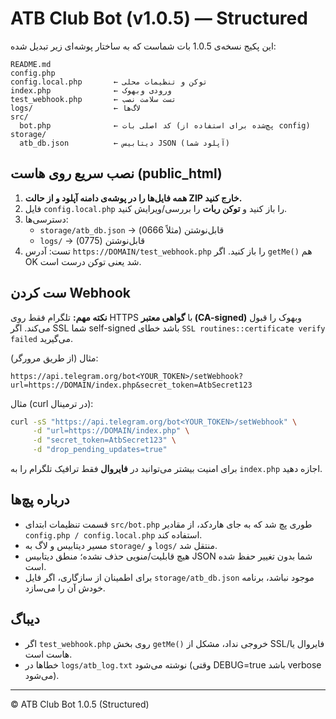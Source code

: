 # ATB Club Bot (v1.0.5) — Structured

این پکیج نسخه‌ی 1.0.5 بات شماست که به ساختار پوشه‌ای زیر تبدیل شده:

```
README.md
config.php
config.local.php       ← توکن و تنظیمات محلی
index.php              ← ورودی وبهوک
test_webhook.php       ← تست سلامت نصب
logs/                  ← لاگ‌ها
src/
  bot.php              ← کد اصلی بات (پچ‌شده برای استفاده از config)
storage/
  atb_db.json          ← دیتابیس JSON (آپلود شما)
```

## نصب سریع روی هاست (public_html)
1) **همه فایل‌ها را در پوشه‌ی دامنه آپلود و از حالت ZIP خارج کنید.**
2) فایل `config.local.php` را باز کنید و **توکن ربات** را بررسی/ویرایش کنید.
3) دسترسی‌ها:
   - `storage/atb_db.json` → قابل‌نوشتن (مثلاً 0666)
   - `logs/` → قابل‌نوشتن (0775)
4) تست: آدرس `https://DOMAIN/test_webhook.php` را باز کنید. اگر `getMe()` هم OK شد یعنی توکن درست است.

## ست کردن Webhook
**نکته مهم:** تلگرام فقط روی HTTPS با **گواهی معتبر (CA-signed)** وبهوک را قبول می‌کند. اگر SSL شما self-signed باشد خطای
`SSL routines::certificate verify failed` می‌گیرید.

مثال (از طریق مرورگر):
```
https://api.telegram.org/bot<YOUR_TOKEN>/setWebhook?url=https://DOMAIN/index.php&secret_token=AtbSecret123
```

مثال (curl در ترمینال):
```bash
curl -sS "https://api.telegram.org/bot<YOUR_TOKEN>/setWebhook" \
     -d "url=https://DOMAIN/index.php" \
     -d "secret_token=AtbSecret123" \
     -d "drop_pending_updates=true"
```
برای امنیت بیشتر می‌توانید در **فایروال** فقط ترافیک تلگرام را به `index.php` اجازه دهید.

## درباره پچ‌ها
- قسمت تنظیمات ابتدای `src/bot.php` طوری پچ شد که به جای هاردکد، از مقادیر `config.php / config.local.php` استفاده کند.
- مسیر دیتابیس و لاگ به `storage/` و `logs/` منتقل شد.
- هیچ قابلیت/منویی حذف نشده؛ منطق دیتابیس JSON شما بدون تغییر حفظ شده است.
- برای اطمینان از سازگاری، اگر فایل `storage/atb_db.json` موجود نباشد، برنامه خودش آن را می‌سازد.

## دیباگ
- اگر `test_webhook.php` روی بخش `getMe()` خروجی نداد، مشکل از SSL/فایروال یا هاست است.
- خطاها در `logs/atb_log.txt` نوشته می‌شود (وقتی DEBUG=true باشد verbose می‌شود).

---
© ATB Club Bot 1.0.5 (Structured)
